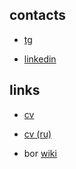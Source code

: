 ## contacts

* [tg](https://teleg.run/iamstook)

* [linkedin](https://www.linkedin.com/in/arthur-ishmukhametov-2326b1199/)

## links
* [cv](https://arthurishmukhametov.github.io/cv/ArthurIshmukhametov_CV_en)

* [cv (ru)](https://arthurishmukhametov.github.io/cv/ArthurIshmukhametov_CV)
  
* bor [wiki](https://arthurishmukhametov.github.io/bor/wiki/main)
